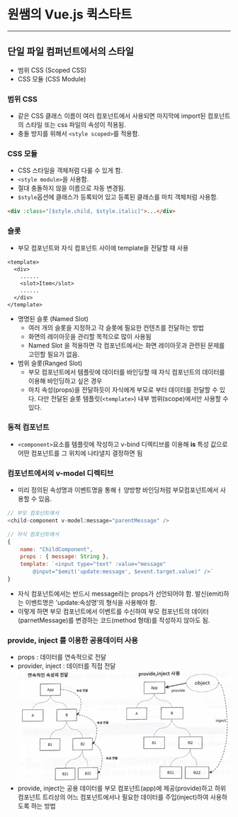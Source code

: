 # 원쌤의 Vue.js 퀵스타트
___
## 단일 파일 컴퍼넌트에서의 스타일
* 범위 CSS (Scoped CSS)
* CSS 모듈 (CSS Module)

### 범위 CSS
* 같은 CSS 클래스 이름이 여러 컴포넌트에서 사용되면 마지막에 import된 컴포넌트의 스타일 또는 css 파일의 속성이 적용됨.
* 충돌 방지를 위해서 ```<style scoped>```를 적용함.

### CSS 모듈
* CSS 스타일을 객체처럼 다룰 수 있게 함.
* ```<style module>```을 사용함.
* 절대 충돌하지 않을 이름으로 자동 변경됨.
* ```$style```옵션에 클래스가 등록되어 있고 등록된 클래스를 마치 객체처럼 사용함.
```html
<div :class="[$style.child, $style.italic]">...</div>
```
### 슬롯
* 부모 컴포넌트와 자식 컴포넌트 사이에 template을 전달할 때 사용
```vue
<template>
  <div>
    ......
    <slot>Item</slot>
    ......
  </div>  
</template>
```
* 명명된 슬롯 (Named Slot)
  * 여러 개의 슬롯을 지정하고 각 슬롯에 필요한 컨텐츠를 전달하는 방법
  * 화면의 레이아웃을 관리할 목적으로 많이 사용됨
  * Named Slot 을 적용하면 각 컴포넌트에서는 화면 레이아웃과 관련된 문제를 고민할 필요가 없음.
* 범위 슬롯(Ranged Slot)
  * 부모 컴포넌트에서 템플릿에 데이터를 바인딩할 때 자식 컴포넌트의 데이터를 이용해 바인딩하고 싶은 경우
  * 마치 속성(props)을 전달하듯이 자식에게 부모로 부터 데이터를 전달할 수 있다. 다만 전달된 슬롯 템플릿(```<template>```) 내부 범위(scope)에서만 사용할 수 있다.
### 동적 컴포넌트
* ```<component>```요소를 템플릿에 작성하고 v-bind 디렉티브를 이용해 **is** 특성 값으로 어떤 컴포넌트를 그 위치에 나타낼지 결정하면 됨
### 컴포넌트에서의 v-model 디렉티브
* 미리 정의된 속성명과 이벤트명을 통해ㅓ 양방향 바인딩처럼 부모컴포넌트에서 사용할 수 있음.
```javascript
// 부모 컴포넌트에서
<child-component v-model:message="parentMessage" />
```
```javascript
// 자식 컴포넌트에서
{
    name: "ChildComponent", 
    props : { message: String },
    template: `<input type="text" :value="message"
        @input="$emit('update:message', $event.target.value)" />`
}
```
* 자식 컴포넌트에서는 반드시 message라는 props가 선언되어야 함.
발신(emit)하는 이벤트명은 'update:속성명'의 형식을 사용해야 함.
* 이렇게 하면 부모 컴포넌트에서 이벤트를 수신하여 부모 컴포넌트의 데이터(parnetMessage)를 변경하는 코드(method 형태)를 작성하지 않아도 됨.
### provide, inject 를 이용한 공용데이터 사용
* props : 데이터를 연속적으로 전달
* provider, inject : 데이터를 직접 전달
![props와 provide, inject](./img/props.png)
* provide, inject는 공용 데이터를 부모 컴포넌트(app)에 제공(provide)하고 하위 컴포넌트
 트리상의 어느 컴포넌트에서나 필요한 데이터를 주입(inject)하여 사용하도록 하는 방법